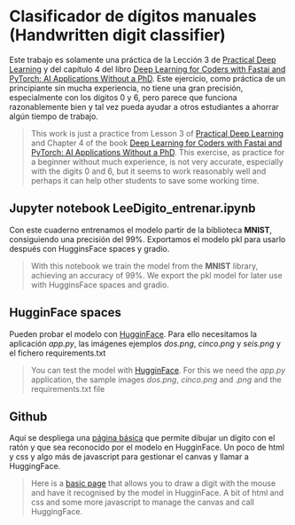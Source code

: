 # Clasificador de dígitos manuales (Handwritten digit classifier)
Este trabajo es solamente una práctica de la Lección 3 de [Practical Deep Learning](https://course.fast.ai/) y del capítulo 4 del libro [Deep Learning for Coders with Fastai and PyTorch: AI Applications Without a PhD](https://course.fast.ai/Resources/book.html). Este ejercicio, como práctica de un principiante sin mucha experiencia, no tiene una gran precisión, especialmente con los dígitos 0 y 6, pero parece que funciona razonablemente bien y tal vez pueda ayudar a otros estudiantes a ahorrar algún tiempo de trabajo.
>This work is just a practice from Lesson 3 of [Practical Deep Learning](https://course.fast.ai/) and Chapter 4 of the book [Deep Learning for Coders with Fastai and PyTorch: AI Applications Without a PhD](https://course.fast.ai/Resources/book.html). This exercise, as practice for a beginner without much experience, is not very accurate, especially with the digits 0 and 6, but it seems to work reasonably well and perhaps it can help other students to save some working time.

## Jupyter notebook LeeDigito_entrenar.ipynb
Con este cuaderno entrenamos el modelo  partir de la biblioteca **MNIST**, consiguiendo una precisión del 99%. Exportamos el modelo pkl para usarlo después con HugginsFace spaces y gradio.
>With this notebook we train the model from the **MNIST** library, achieving an accuracy of 99%. We export the pkl model for later use with HugginsFace spaces and gradio.

## HugginFace spaces
Pueden probar el modelo con [HugginFace](https://huggingface.co/spaces/efermon/leedigito). Para ello necesitamos la aplicación *app.py*, las imágenes ejemplos *dos.png*, *cinco.png* y *seis.png* y el 
fichero requirements.txt
>You can test the model with [HugginFace](https://huggingface.co/spaces/efermon/leedigito). For this we need the *app.py* application, the sample images *dos.png*, *cinco.png* and *.png* and the 
requirements.txt file


## Github

Aquí se despliega una [página básica](https://efermon.github.io/digitos/) que permite dibujar un dígito con el ratón y que sea reconocido por el modelo en HugginFace. Un poco de html y css y algo más de javascript para gestionar el canvas y llamar a HuggingFace.
>Here is a [basic page](https://efermon.github.io/digitos/) that allows you to draw a digit with the mouse and have it recognised by the model in HugginFace. A bit of html and css and some more javascript to manage the canvas and call HuggingFace.
